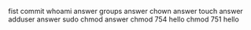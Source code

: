 fist commit
whoami answer
groups answer
chown answer
touch answer
adduser answer
sudo chmod answer
chmod 754 hello
chmod 751 hello